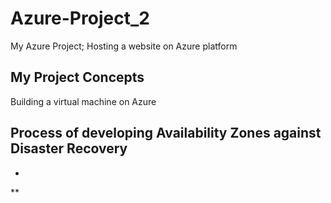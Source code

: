 # Azure-Project_2
My Azure Project; Hosting a website on Azure platform


## My Project Concepts
Building a virtual machine on Azure

## Process of developing Availability Zones against Disaster Recovery

*
**
